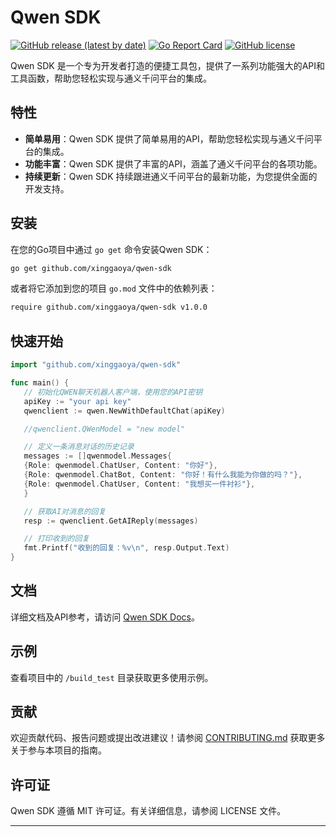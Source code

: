 # Qwen SDK

[![GitHub release (latest by date)](https://img.shields.io/github/v/release/xinggaoya/qwen-sdk)](https://github.com/xinggaoya/qwen-sdk/releases)
[![Go Report Card](https://goreportcard.com/badge/github.com/xinggaoya/qwen-sdk)](https://goreportcard.com/report/github.com/xinggaoya/qwen-sdk)
[![GitHub license](https://img.shields.io/github/license/xinggaoya/qwen-sdk)](LICENSE)

Qwen SDK 是一个专为开发者打造的便捷工具包，提供了一系列功能强大的API和工具函数，帮助您轻松实现与通义千问平台的集成。

## 特性

- **简单易用**：Qwen SDK 提供了简单易用的API，帮助您轻松实现与通义千问平台的集成。
- **功能丰富**：Qwen SDK 提供了丰富的API，涵盖了通义千问平台的各项功能。
- **持续更新**：Qwen SDK 持续跟进通义千问平台的最新功能，为您提供全面的开发支持。
  
## 安装

在您的Go项目中通过 `go get` 命令安装Qwen SDK：

```sh
go get github.com/xinggaoya/qwen-sdk
```

或者将它添加到您的项目 `go.mod` 文件中的依赖列表：

```sh
require github.com/xinggaoya/qwen-sdk v1.0.0
```

## 快速开始

```go
import "github.com/xinggaoya/qwen-sdk"

func main() {
   // 初始化QWEN聊天机器人客户端，使用您的API密钥
   apiKey := "your api key"
   qwenclient := qwen.NewWithDefaultChat(apiKey)

   //qwenclient.QWenModel = "new model"

   // 定义一条消息对话的历史记录
   messages := []qwenmodel.Messages{
   {Role: qwenmodel.ChatUser, Content: "你好"},
   {Role: qwenmodel.ChatBot, Content: "你好！有什么我能为你做的吗？"},
   {Role: qwenmodel.ChatUser, Content: "我想买一件衬衫"},
   }

   // 获取AI对消息的回复
   resp := qwenclient.GetAIReply(messages)

   // 打印收到的回复
   fmt.Printf("收到的回复：%v\n", resp.Output.Text)
}

```

## 文档

详细文档及API参考，请访问 [Qwen SDK Docs](https://qwen.github.io/sdk/docs)。

## 示例

查看项目中的 `/build_test` 目录获取更多使用示例。

## 贡献

欢迎贡献代码、报告问题或提出改进建议！请参阅 [CONTRIBUTING.md](CONTRIBUTING.md) 获取更多关于参与本项目的指南。

## 许可证

Qwen SDK 遵循 MIT 许可证。有关详细信息，请参阅 LICENSE 文件。

---
